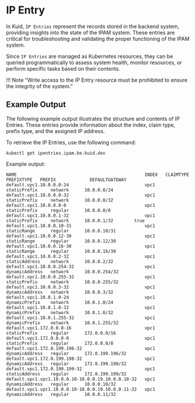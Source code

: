 # IP Entry

In Kuid, `IP Entries` represent the records stored in the backend system, providing insights into the state of the IPAM system. These entries are critical for troubleshooting and validating the proper functioning of the IPAM system.

Since `IP Entries` are managed as Kubernetes resources, they can be queried programmatically to assess system health, monitor resources, or perform specific tasks based on their contents.

!!! Note "Write access to the IP Entry resource must be prohibited to ensure the integrity of the system."

## Example Output

The following example output illustrates the structure and contents of IP Entries. These entries provide information about the index, claim type, prefix type, and the assigned IP address.

To retrieve the IP Entries, use the following command:

```
kubectl get ipentries.ipam.be.kuid.dev 
```

Example output:

```
NAME                                                 INDEX   CLAIMTYPE        PREFIXTYPE   PREFIX             DEFAULTGATEWAY
default.vpc1.10.0.0.0-24                             vpc1    staticPrefix     network      10.0.0.0/24        
default.vpc1.10.0.0.0-32                             vpc1    staticPrefix     network      10.0.0.0/32        
default.vpc1.10.0.0.0-8                              vpc1    staticPrefix     regular      10.0.0.0/8         
default.vpc1.10.0.0.1-32                             vpc1    staticPrefix     network      10.0.0.1/32        true
default.vpc1.10.0.0.10-31                            vpc1    staticRange      regular      10.0.0.10/31       
default.vpc1.10.0.0.12-30                            vpc1    staticRange      regular      10.0.0.12/30       
default.vpc1.10.0.0.16-30                            vpc1    staticRange      regular      10.0.0.16/30       
default.vpc1.10.0.0.2-32                             vpc1    staticAddress    network      10.0.0.2/32        
default.vpc1.10.0.0.254-32                           vpc1    dynamicAddress   network      10.0.0.254/32      
default.vpc1.10.0.0.255-32                           vpc1    staticPrefix     network      10.0.0.255/32      
default.vpc1.10.0.0.3-32                             vpc1    dynamicAddress   network      10.0.0.3/32        
default.vpc1.10.0.1.0-24                             vpc1    dynamicPrefix    network      10.0.1.0/24        
default.vpc1.10.0.1.0-32                             vpc1    dynamicPrefix    network      10.0.1.0/32        
default.vpc1.10.0.1.255-32                           vpc1    dynamicPrefix    network      10.0.1.255/32      
default.vpc1.172.0.0.0-16                            vpc1    staticPrefix     regular      172.0.0.0/16       
default.vpc1.172.0.0.0-8                             vpc1    staticPrefix     regular      172.0.0.0/8        
default.vpc1.172.0.199.196-32                        vpc1    dynamicAddress   regular      172.0.199.196/32   
default.vpc1.172.0.199.198-32                        vpc1    dynamicAddress   regular      172.0.199.198/32   
default.vpc1.172.0.199.199-32                        vpc1    staticAddress    regular      172.0.199.199/32   
default.vpc1.vpc1.10.0.0.10-10.0.0.19.10.0.0.10-32   vpc1    dynamicAddress   regular      10.0.0.10/32       
default.vpc1.vpc1.10.0.0.10-10.0.0.19.10.0.0.11-32   vpc1    dynamicAddress   regular      10.0.0.11/32      
```